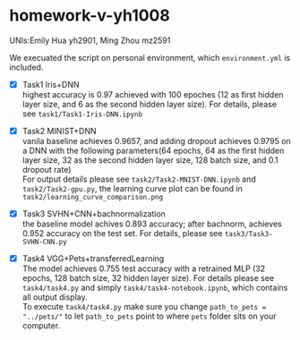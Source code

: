 # homework-v-yh1008  
UNIs:Emily Hua yh2901, Ming Zhou mz2591  

We execuated the script on personal environment, which `environment.yml` is included.  
   
- [x] Task1  Iris+DNN  
highest accuracy is 0.97 achieved with 100 epoches (12 as first hidden layer size, and 6 as the second hidden layer size). For details, please see `task1/Task1-Iris-DNN.ipynb` 

- [x] Task2 MINIST+DNN    
vanila baseline achieves 0.9657, and adding dropout achieves 0.9795 on a DNN with the following parameters(64 epochs, 64 as the first hidden layer size, 32 as the second hidden layer size, 128 batch size, and 0.1 dropout rate)   
For output details please see `task2/Task2-MNIST-DNN.ipynb` and `task2/Task2-gpu.py`, the learning curve plot can be found in `task2/learning_curve_comparison.png`  

- [x] Task3 SVHN+CNN+bachnormalization  
the baseline model achives 0.893 accuracy; after bachnorm, achieves 0.952 accuracy on the test set. For details, please see `task3/Task3-SVHN-CNN.py`

- [x] Task4 VGG+Pets+transferredLearning  
The model achieves 0.755 test accuracy with a retrained MLP (32 epochs, 128 batch size, 32 hidden layer size). For details please see `task4/task4.py` and simply `task4/task4-notebook.ipynb`, which contains all output display.  
To execute `task4/task4.py` make sure you change `path_to_pets = "../pets/"` to let `path_to_pets` point to where `pets` folder sits on your computer.   
